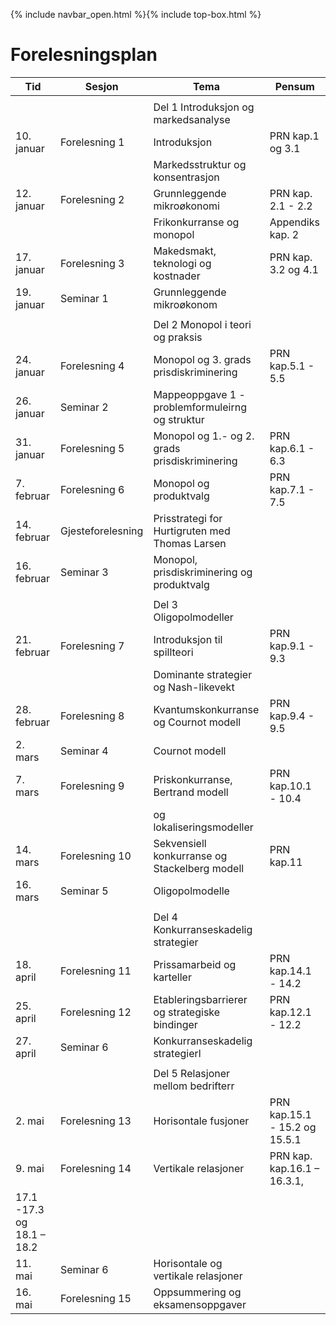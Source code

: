 {% include navbar_open.html %}{% include top-box.html %}

# Forelesningsplan  



| Tid        | Sesjon       | Tema                   | Pensum         |
|------------|--------------|------------------------|----------------|
|   |    |   |   |
|            |  |Del 1 Introduksjon og markedsanalyse|    |
|10. januar  |Forelesning 1 |Introduksjon            |PRN kap.1 og 3.1
|            |              |Markedsstruktur og konsentrasjon              
|12. januar  |Forelesning 2 |Grunnleggende mikroøkonomi|PRN kap. 2.1 - 2.2|
|            |              |Frikonkurranse og monopol|Appendiks kap. 2|
|17. januar |Forelesning 3|Makedsmakt, teknologi og kostnader|PRN kap. 3.2 og 4.1|    
|19. januar |Seminar 1|Grunnleggende mikroøkonom||   
|  |   |   |
|            |              |Del 2 Monopol i teori og praksis|    |
|24. januar  |Forelesning 4 |Monopol og 3. grads prisdiskriminering            |PRN kap.5.1 - 5.5|  
|26. januar  |Seminar 2 |Mappeoppgave 1 - problemformuleirng og struktur ||
|31. januar |Forelesning 5|Monopol og 1.- og 2. grads prisdiskriminering|PRN kap.6.1 - 6.3|    
|7. februar |Forelesning 6|Monopol og produktvalg|PRN kap.7.1 - 7.5|   
|14. februar |Gjesteforelesning |Prisstrategi for Hurtigruten med Thomas Larsen ||   
|16. februar |Seminar 3|Monopol, prisdiskriminering og produktvalg||   
|  |   |   |
|            |              |Del 3 Oligopolmodeller|    |
|21. februar|Forelesning 7 |Introduksjon til spillteori           |PRN kap.9.1 - 9.3|
|            |              |Dominante strategier og Nash-likevekt             
|28. februar  |Forelesning 8 |Kvantumskonkurranse og Cournot modell |PRN kap.9.4 - 9.5|
|2. mars |Seminar 4|Cournot modell||    
|7. mars |Forelesning 9|Priskonkurranse, Bertrand modell |PRN kap.10.1 - 10.4|   
|   |   |og lokaliseringsmodeller|
|14. mars |Forelesning 10 |Sekvensiell konkurranse og Stackelberg modell |PRN kap.11|   
|16. mars |Seminar 5|Oligopolmodelle|| 
|   |   |
|            |              |Del 4 Konkurranseskadelig strategier|    |
|18. april|Forelesning 11 |Prissamarbeid og karteller          |PRN kap.14.1 - 14.2|          
|25. april  |Forelesning 12 |Etableringsbarrierer og strategiske bindinger   |PRN kap.12.1 - 12.2|
|27. april |Seminar 6|Konkurranseskadelig strategierl||    
|   |   | 
|      |      |Del 5 Relasjoner mellom bedrifterr|    |
|2. mai|Forelesning 13 |Horisontale fusjoner          |PRN kap.15.1 - 15.2 og 15.5.1|          
|9. mai  |Forelesning 14 |Vertikale relasjoner   |PRN kap. kap.16.1 – 16.3.1, 
17.1 -17.3 og 18.1 – 18.2 |
|11. mai |Seminar 6|Horisontale og vertikale relasjoner||    
|16. mai |Forelesning 15|Oppsummering og eksamensoppgaver ||   
